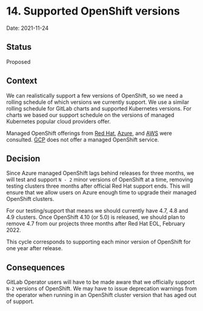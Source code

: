 # 14. Supported OpenShift versions

Date: 2021-11-24

## Status

Proposed

## Context

We can realistically support a few versions of OpenShift, so we need
a rolling schedule of which versions we currently support. We use a similar
rolling schedule for GitLab charts and supported Kubernetes versions. For
charts we based our support schedule on the versions of managed Kubernetes popular
cloud providers offer.

Managed OpenShift offerings from
[Red Hat](https://docs.openshift.com/dedicated/osd_policy/osd-life-cycle.html#rosa-life-cycle-dates_osd-life-cycle),
[Azure](https://docs.microsoft.com/en-us/azure/openshift/support-lifecycle#azure-red-hat-openshift-release-calendar), and
[AWS](https://cloud.redhat.com/products/amazon-openshift) were consulted.
[GCP](https://cloud.google.com/architecture/partners/openshift-on-gcp) does not offer a managed OpenShift service.

## Decision

Since Azure managed OpenShift lags behind releases for three months, we will test and support `N - 2` minor versions of OpenShift at a time, removing testing clusters three months after official Red Hat support ends. This will ensure that we allow users on Azure enough time to upgrade their managed OpenShift clusters.

For our testing/support that means we should currently have 4.7, 4.8 and 4.9 clusters.
Once OpenShift 4.10 (or 5.0) is released, we should plan to remove 4.7 from our projects three months after Red Hat EOL, February 2022.

This cycle corresponds to supporting each minor version of OpenShift for one year after release.

## Consequences

GitLab Operator users will have to be made aware that we officially support `N-2` versions
of OpenShift. We may have to issue deprecation warnings from the operator when running
in an OpenShift cluster version that has aged out of support.

